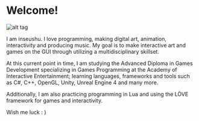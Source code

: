# Welcome!

![alt tag](http://s10.postimg.org/4u2fr3v8l/inseushu_avatar.jpg)

I am inseushu. I love programming, making digital art, animation, interactivity and producing music. My goal is to make interactive art and games on the GUI through utilizing a multidisciplinary skillset.

At this current point in time, I am studying the Advanced Diploma in Games Development specializing in Games Programming at the Academy of Interactive Entertainment; learning languages, frameworks and tools such as C#, C++, OpenGL, Unity, Unreal Engine 4 and many more.

Additionally, I am also practicing programming in Lua and using the LÖVE framework for games and interactivity.

Wish me luck : )

